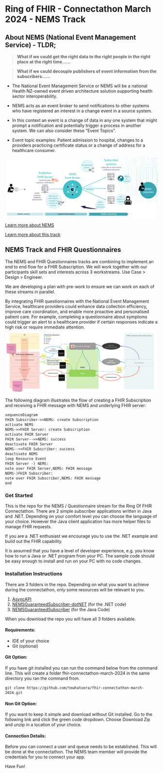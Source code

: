 # Ring of FHIR - Connectathon March 2024 - NEMS Track

## About NEMS (National Event Management Service) - TLDR; 
> **What if we could get the right data to the right people in the right place at the right time……**

> **What if we could decouple publishers of event information from the subscribers……**

* The National Event Management Service or NEMS will be a national Health NZ-owned event driven architecture solution supporting health sector interoperability. 

* NEMS acts as an event broker to send notifications to other systems who have registered an interest in a change event in a source system. 

* In this context an event is a change of data in any one system that might prompt a notification and potentially trigger a process in another system. We can also consider these “Event Topics". 

* Event topic examples: Patient admission to hospital, changes to a providers practicing certificate status or a change of address for a healthcare consumer.

![NEMS](./images/Markdown/NEMS.png)

[Learn more about NEMS](https://docs.google.com/viewer?url=https://confluence.hl7.org/download/attachments/220707922/National%20Event%20Management%20Service%20101%20Feb%202024.pdf?version=2&modificationDate=1710453339276&api=v2)

[Learn more about this track](https://confluence.hl7.org/pages/viewpage.action?pageId=220707922)


## NEMS Track and FHIR Questionnaires
The NEMS and FHIR Questionnaires tracks are combining to implement an end to end flow for a FHIR Subscription. We will work together with our participants skill sets and interests across 3 workstreams. Use Case > Design > Engineer.

We are developing a plan with pre-work to ensure we can work on each of these streams in parallel.

By integrating FHIR questionnaires with the National Event Management Service, healthcare providers could enhance data collection efficiency, improve care coordination, and enable more proactive and personalised patient care. For example, completing a questionnaire about symptoms could trigger an alert to a healthcare provider if certain responses indicate a high risk or require immediate attention.
![NEMS & FHIR Questionnaires Components](./images/Markdown/components.png)

The following diagram illustrates the flow of creating a FHIR Subscription and receiving a FHIR message with NEMS and underlying FHIR server:

```mermaid
sequenceDiagram
FHIR Subscriber->>NEMS: create Subscription
activate NEMS
NEMS->>FHIR Server: create Subscription
activate FHIR Server
FHIR Server-->>NEMS: success
deactivate FHIR Server
NEMS-->>FHIR Subscriber: success
deactivate NEMS
loop Resource Event
FHIR Server -) NEMS: 
note over FHIR Server,NEMS: FHIR message
NEMS-)FHIR Subscriber: 
note over FHIR Subscriber,NEMS: FHIR message
end
```

### Get Started

This is the repo for the NEMS / Questionnaire stream for the Ring Of FHIR Connectathon. There are 2 simple subscriber applications written in Java and .NET. Depending on your comfort level you can choose the language of your choice. However the Java client application has more helper files to manage FHIR requests.

If you are a .NET enthusiast we encourage you to use the .NET example and build out the FHIR capability.

It is assumed that you have a level of developer experience, e.g. you know how to run a Java or .NET program from your PC. The sample code should be easy enough to install and run on your PC with no code changes.

### Installation Instructions

There are 3 folders in the repo. Depending on what you want to achieve during the connectathon, only some resources will be relevant to you.

1. [AsyncAPI](https://github.com/tewhatuora/fhir-connectathon-march-2024/tree/main/AsyncAPI)
2. [NEMSGuaranteedSubscriber-dotNET](https://github.com/tewhatuora/fhir-connectathon-march-2024/tree/main/NEMSGuaranteedSubscriber-dotNET) (for the .NET code)
3. [NEMSGuaranteedSubscriber](https://github.com/tewhatuora/fhir-connectathon-march-2024/tree/main/NEMSGuaranteedSubscriber) (for the Java Code)

When you download the repo you will have all 3 folders available.

#### Requirements:

- IDE of your choice
- Git (optional)

#### Git Option:

If you have git installed you can run the command below from the command line. This will create a folder fhir-connectathon-march-2024 in the same directory you ran the command from.

    git clone https://github.com/tewhatuora/fhir-connectathon-march-2024.git

#### Non Git Option:

If you want to keep it simple and download without Git installed. Go to the following link and click the green code dropdown. Choose Download Zip and unzip in a location of your choice.

#### Connection Details:

Before you can connect a user and queue needs to be established. This will be done at the connectathon. The NEMS team member will provide the credentials for you to connect your app.

Have Fun!
